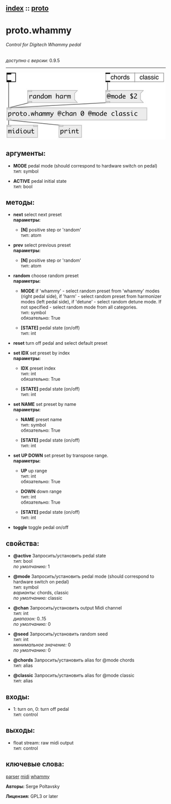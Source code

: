 [index](index.html) :: [proto](category_proto.html)
---

# proto.whammy

###### Control for Digitech Whammy pedal

*доступно с версии:* 0.9.5

---




[![example](../examples/img/proto.whammy.jpg)](../examples/pd/proto.whammy.pd)



## аргументы:

* **MODE**
pedal mode (should correspond to hardware switch on pedal)<br>
_тип:_ symbol<br>

* **ACTIVE**
pedal initial state<br>
_тип:_ bool<br>



## методы:

* **next**
select next preset<br>
  __параметры:__
  - **[N]** positive step or &#39;random&#39;<br>
    тип: atom <br>

* **prev**
select previous preset<br>
  __параметры:__
  - **[N]** positive step or &#39;random&#39;<br>
    тип: atom <br>

* **random**
choose random preset<br>
  __параметры:__
  - **MODE** if &#39;whammy&#39; - select random preset from &#39;whammy&#39; modes (right pedal side), if &#39;harm&#39; - select random preset from harmonizer modes (left pedal side), if &#39;detune&#39; - select random detune mode. If not specified - select random mode from all categories.<br>
    тип: symbol <br>
    обязательно: True <br>

  - **[STATE]** pedal state (on/off)<br>
    тип: int <br>

* **reset**
turn off pedal and select default preset<br>

* **set IDX**
set preset by index<br>
  __параметры:__
  - **IDX** preset index<br>
    тип: int <br>
    обязательно: True <br>

  - **[STATE]** pedal state (on/off)<br>
    тип: int <br>

* **set NAME**
set preset by name<br>
  __параметры:__
  - **NAME** preset name<br>
    тип: symbol <br>
    обязательно: True <br>

  - **[STATE]** pedal state (on/off)<br>
    тип: int <br>

* **set UP DOWN**
set preset by transpose range.<br>
  __параметры:__
  - **UP** up range<br>
    тип: int <br>
    обязательно: True <br>

  - **DOWN** down range<br>
    тип: int <br>
    обязательно: True <br>

  - **[STATE]** pedal state (on/off)<br>
    тип: int <br>

* **toggle**
toggle pedal on/off<br>




## свойства:

* **@active** 
Запросить/установить pedal state<br>
_тип:_ bool<br>
_по умолчанию:_ 1<br>

* **@mode** 
Запросить/установить pedal mode (should correspond to hardware switch on pedal)<br>
_тип:_ symbol<br>
_варианты:_ chords, classic<br>
_по умолчанию:_ classic<br>

* **@chan** 
Запросить/установить output Midi channel<br>
_тип:_ int<br>
_диапазон:_ 0..15<br>
_по умолчанию:_ 0<br>

* **@seed** 
Запросить/установить random seed<br>
_тип:_ int<br>
_минимальное значение:_ 0<br>
_по умолчанию:_ 0<br>

* **@chords** 
Запросить/установить alias for @mode chords<br>
_тип:_ alias<br>

* **@classic** 
Запросить/установить alias for @mode classic<br>
_тип:_ alias<br>



## входы:

* 1: turn on, 0: turn off pedal<br>
_тип:_ control



## выходы:

* float stream: raw midi output<br>
_тип:_ control



## ключевые слова:

[parser](keywords/parser.html)
[midi](keywords/midi.html)
[whammy](keywords/whammy.html)






**Авторы:** Serge Poltavsky




**Лицензия:** GPL3 or later





